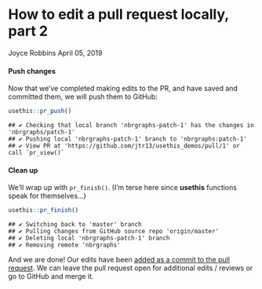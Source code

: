 How to edit a pull request locally, part 2
================
Joyce Robbins
April 05, 2019

#### Push changes

Now that we’ve completed making edits to the PR, and have saved and
committed them, we will push them to
    GitHub:

``` r
usethis::pr_push()
```

    ## ✔ Checking that local branch 'nbrgraphs-patch-1' has the changes in 'nbrgraphs/patch-1'
    ## ✔ Pushing local 'nbrgraphs-patch-1' branch to 'nbrgraphs:patch-1'
    ## ✔ View PR at 'https://github.com/jtr13/usethis_demos/pull/1' or call `pr_view()`

#### Clean up

We’ll wrap up with `pr_finish()`. (I’m terse here since **usethis**
functions speak for themselves…)

``` r
usethis::pr_finish()
```

    ## ✔ Switching back to 'master' branch
    ## ✔ Pulling changes from GitHub source repo 'origin/master'
    ## ✔ Deleting local 'nbrgraphs-patch-1' branch
    ## ✔ Removing remote 'nbrgraphs'

And we are done\! Our edits have been [added as a commit to the pull
request](https://github.com/jtr13/usethis_demos/pull/1). We can leave
the pull request open for additional edits / reviews or go to GitHub and
merge it.
